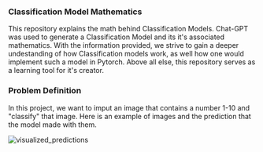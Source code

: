 ### Classification Model Mathematics
This repository explains the math behind Classification Models. 
Chat-GPT was used to generate a Classification Model and its it's associated mathematics. 
With the information provided, we strive to gain a deeper undestanding of how Classification models work, 
as well how one would implement such a model in Pytorch.
Above all else, this repository serves as a learning tool for it's creator.

### Problem Definition
In this project, we want to imput an image that contains a number 1-10 and "classify" that image. 
Here is an example of images and the prediction that the model made with them.

![visualized_predictions](https://github.com/user-attachments/assets/b114738e-7adc-46f2-bea6-b11b95d53d41)

